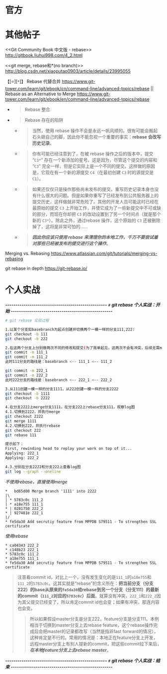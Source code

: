 
# 官方

# 其他帖子

<<Git Community Book 中文版 - rebase>> http://gitbook.liuhui998.com/4_2.html

<<git merge, rebase和*(no branch)>> http://blog.csdn.net/xiaoputao0903/article/details/23995055

【[:star:][`*`]】 Rebase 代替合并 https://www.git-tower.com/learn/git/ebook/cn/command-line/advanced-topics/rebase || Rebase as an Alternative to Merge https://www.git-tower.com/learn/git/ebook/en/command-line/advanced-topics/rebase
- > Rebase 整合
- > Rebase 存在的陷阱
  * > 当然，使用 rebase 操作不会是永远一帆风顺的。很有可能会搬起石头砸自己的脚，因此你不能忽视一个重要的事实：**rebase 会改写历史记录**。
  * > 你有可能已经注意到了，在被 rebase 操作之后的版本中，提交 “`C3*`” 存在一个新添加的星号。这是因为，尽管这个提交的内容和 “`C3`” 完全一样，但是它实际上是一个不同的提交。这样做的原因是，它现在有一个新的源提交 `C4`（在最初创建 `C3` 时的源提交是 `C1`）。
  * > 如果还仅仅只是操作那些尚未发布的提交，重写历史记录本身也没有什么很大的问题。但是如果你重写了已经发布到公共服务器上的提交历史，这样做就非常危险了。其他的开发人员可能这时已经在最原始的提交 `C3` 上开始工作，并使它成为了一些新提交中不可或缺的部分，而现在你却把 `C3` 的改动设置到了另一个时间点（就是那个新的 `C3*`）。除此之外，通过rebase 操作，这个原始的 `C3` 还被删除掉了，这将是非常可怕的……
  * > ***因此你应该只使用 rebase 来清理你的本地工作，千万不要尝试着对那些已经被发布的提交进行这个操作***。

Merging vs. Rebasing https://www.atlassian.com/git/tutorials/merging-vs-rebasing

git rebase in depth https://git-rebase.io/

# 个人实战

**--------------------------------------------------**
`#` ***git rebase 个人实战：开始***
**--------------------------------------------------**

```sh
# git rebase 实验过程

1.以某个分支如basebranch为起点创建并切换两个一模一样的分支111,222:
git checkout -b 111
git checkout -b 222

2.在这两个分支上分别做两次不同的修改和提交(为了简单起见，这两次不会有冲突，后续无需merge):
git commit -m 111_1
git commit -m 111_2
此时111分支的路线是：basebranch <-- 111_1 <-- 111_2

git commit -m 222_1
git commit -m 222_2
此时222分支的路线是：basebranch <-- 222_1 <-- 222_2

3.从111创建一模一样的分支1111，从222创建一模一样的分支2222
git checkout -b 1111
git checkout -b 2222

4.在分支2222上merge分支1111，在分支222上rebase分支111，观察log图
4.1.切换到2222，并执行merge
git checkout 2222
git merge 1111
4.2.切换到222，并执行rebase
git checkout 222
git rebase 111

提示如下：
First, rewinding head to replay your work on top of it...
Applying: 222_1
Applying: 222_2

4.3.分别在分支2222和分支222上查看log图
git log --graph --oneline
```

*不使用rebase，直接使用merge*
```
*   bd65d00 Merge branch '1111' into 2222
|\  
| * 5783c0c 111_2
| * a18e755 111_1
* | 0281750 222_2
* | 927481e 222_1
|/  
* fe5da30 Add secrutiy feature from MPPDB S79511 - To strengthen SSL certificate
```

*使用rebase*
```
* ca04343 222_2
* c148b23 222_1
* 5783c0c 111_2
* a18e755 111_1
* fe5da30 Add secrutiy feature from MPPDB S79511 - To strengthen SSL certificate
```
> 注意看commit id，对比上一个，没有发生变化的是`111_1`的`a18e755`和`111_2`的`5783c0c`。这其实就是“rebase”的含义所在：**把当前分支（分支222）的base从原来的`fe5da30`给rebase到另一个分支（分支111）的最新的commit（`111_2`对应的`5783c0c`）后面**。就算没有冲突，`222_1`和`222_2`因为其父提交已经变了，所以肯定commit id也会变；如果有冲突，那连内容也会变。
>> 所以如果假设master分支是分支222，feature分支是分支111。本例相当于切换到master分支上去rebase feature，这个rebase操作完成后会把master的记录都改写（当然是指非fast forward的情况），这种肯定是不行的。常用的情况是：本地正在feature分支上开发，远程master分支上有别人提新的commit，把这些commit拉下来后，***在本地feature分支上去rebase master***。

**--------------------------------------------------**
`#` ***git rebase 个人实战：结束***
**--------------------------------------------------**
